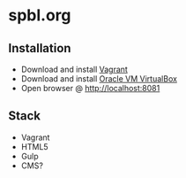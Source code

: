 # spbl.org

## Installation

* Download and install [Vagrant](https://www.google.com)
* Download and install [Oracle VM VirtualBox](https://www.virtualbox.org/)
* Open browser @ [http://localhost:8081](http://localhost:8081)

## Stack

* Vagrant
* HTML5
* Gulp
* CMS?